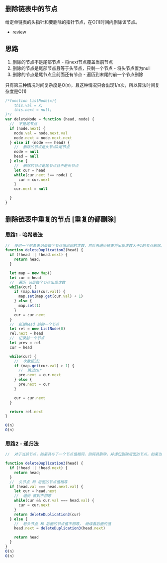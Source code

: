 ## 删除链表中的节点

给定单链表的头指针和要删除的指针节点，在O(1)时间内删除该节点。
- review
## 思路

1. 删除的节点不是尾部节点 - 将next节点覆盖当前节点
2. 删除的节点是尾部节点且等于头节点，只剩一个节点 - 将头节点置为null
3. 删除的节点是尾节点且前面还有节点 - 遍历到末尾的前一个节点删除

只有第三种情况时间复杂度是O(n)，且这种情况只会出现1/n次，所以算法时间复杂度是O(1)

```js
/*function ListNode(x){
    this.val = x;
    this.next = null;
}*/
var deleteNode = function (head, node) {
  //  不是尾节点
  if (node.next) {
    node.val = node.next.val
    node.next = node.next.next
  } else if (node === head) {
    //  删除的节点是头节点&尾节点
    node = null
    head = null
  } else {
    //  删除的节点是尾节点且不是头节点
    let cur = head 
    while(cur.next !== node) {
      cur = cur.next
    }
    cur.next = null

  }
}
```

##  删除链表中重复的节点 [重复的都删除]

### 思路1 - 哈希表法
```js
//  使用一个哈希表记录每个节点值出现的次数，然后再遍历链表将出现次数大于1的节点删除。
function deleteDuplication2(head) {
  if (!head || !head.next) {
    return head;
  }

  let map = new Map()
  let cur = head
  //  遍历 记录每个节点出现次数
  while(cur) {
    if (map.has(cur.val)) {
      map.set(map.get(cur.val) + 1)
    } else {
      map.set(1)
    }
    cur = cur.next
  }
  //  新建head 前的一个节点
  let rel = new ListNode(0)
  rel.next = head
  //  记录前一个节点
  let prev = rel
  cur = head

  while(cur) {
    //  次数超过1
    if (map.get(cur.val) > 1) {
      //  跳过cur
      pre.next = cur.next
    } else {
      pre.next = cur
    }

    cur = cur.next
  }

  return rel.next
}

O(n)
O(n)
```
### 思路2 - 递归法
```js
//  对于当前节点，如果其与下一个节点值相同，则将其删除，并递归删除后面的节点。如果当前节点与下一个节点值不同，则递归处理后面的节点。

function deleteDuplication3(head) {
  if (!head || !head.next) {
    return head;
  }
  //  头节点 和 后面的节点值相等
  if (head.val === head.next.val) {
    let cur = head.next
    //  遍历 直到不相等
    while(cur && cur.val === head.val) {
      cur = cur.next
    }
    return deleteDuplication3(cur)
  } else {
    //  若头节点 和 后面的节点值不相等， 继续看后面的值
    head.next = deleteDuplication3(head.next)

    return head
  }
}
O(n)
O(n)
```